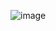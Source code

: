 ![image](https://user-images.githubusercontent.com/66393141/103446900-bc976600-4c52-11eb-93ff-d98bfb93c1d5.png)
